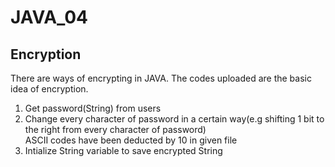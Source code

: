 # JAVA_04

## Encryption

There are ways of encrypting in JAVA. The codes uploaded are the basic idea of encryption.

1. Get password(String) from users
1. Change every character of password in a certain way(e.g shifting 1 bit to the right from every character of password)<br>
   ASCII codes have been deducted by 10 in given file
1. Intialize String variable to save encrypted String
